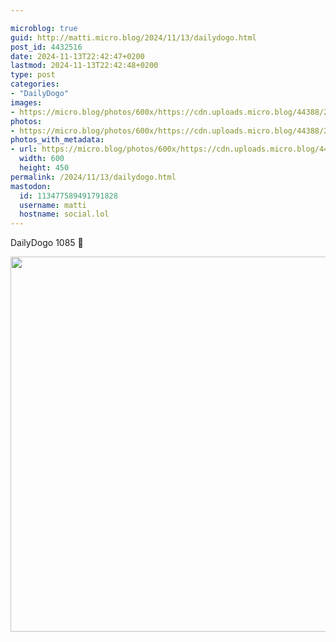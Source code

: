 ```yaml
---

microblog: true
guid: http://matti.micro.blog/2024/11/13/dailydogo.html
post_id: 4432516
date: 2024-11-13T22:42:47+0200
lastmod: 2024-11-13T22:42:48+0200
type: post
categories:
- "DailyDogo"
images:
- https://micro.blog/photos/600x/https://cdn.uploads.micro.blog/44388/2024/c29340d7b0ea4465a39244de9587fda9.jpg
photos:
- https://micro.blog/photos/600x/https://cdn.uploads.micro.blog/44388/2024/c29340d7b0ea4465a39244de9587fda9.jpg
photos_with_metadata:
- url: https://micro.blog/photos/600x/https://cdn.uploads.micro.blog/44388/2024/c29340d7b0ea4465a39244de9587fda9.jpg
  width: 600
  height: 450
permalink: /2024/11/13/dailydogo.html
mastodon:
  id: 113477589491791828
  username: matti
  hostname: social.lol
---
```

DailyDogo 1085 🐶

<img src="/media/uploads/2024/c29340d7b0ea4465a39244de9587fda9.jpg" width="600" alt="" />
